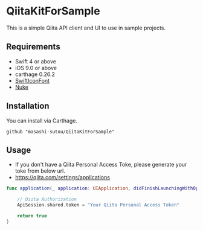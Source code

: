 # QiitaKitForSample

This is a simple Qiita API client and UI to use in sample projects.

## Requirements

- Swift 4 or above
- iOS 9.0 or above
- carthage 0.26.2
- [SwiftIconFont](https://github.com/0x73/SwiftIconFont)
- [Nuke](https://github.com/kean/Nuke)

## Installation

You can install via Carthage.

```ruby: Cartfile
github "masashi-sutou/QiitaKitForSample"
```
## Usage

- If you don't have a Qiita Personal Access Toke, please generate your toke from below url.
- https://qiita.com/settings/applications

```swift
func application(_ application: UIApplication, didFinishLaunchingWithOptions launchOptions: [UIApplicationLaunchOptionsKey: Any]?) -> Bool {

    // Qiita Authorization
    ApiSession.shared.token = "Your Qiita Personal Access Token"

    return true
}
```
